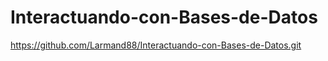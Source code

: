 # Interactuando-con-Bases-de-Datos
https://github.com/Larmand88/Interactuando-con-Bases-de-Datos.git

